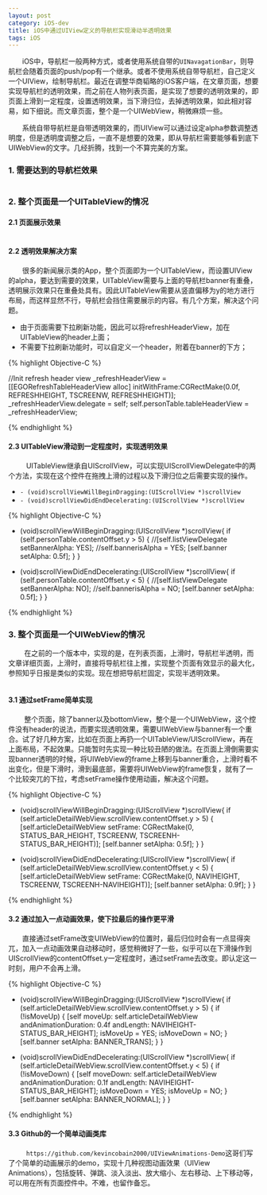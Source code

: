 ```yaml
---
layout: post
category: iOS-dev
title: iOS中通过UIView定义的导航栏实现滑动半透明效果
tags: iOS
---
```


&emsp;&emsp;iOS中，导航栏一般两种方式，或者使用系统自带的`UINavagationBar`，则导航栏会随着页面的push/pop有一个继承。或者不使用系统自带导航栏，自己定义一个UIView，绘制导航栏。最近在调整华商韬略的iOS客户端，在文章页面，想要实现导航栏的透明效果，而之前在人物列表页面，是实现了想要的透明效果的，即页面上滑到一定程度，设置透明效果，当下滑归位，去掉透明效果，如此相对容易，如下细说。而文章页面，整个是一个UIWebView，稍微麻烦一些。

<!--more-->

&emsp;&emsp;系统自带导航栏是自带透明效果的，而UIView可以通过设定alpha参数调整透明度，但是透明度调整之后，一直不是想要的效果，即从导航栏需要能够看到底下UIWebView的文字。几经折腾，找到一个不算完美的方案。 

### 1. 需要达到的导航栏效果

<figure>
	<img src="http://mhs-blog.qiniudn.com/2015_04_13_1.png" alt="">
</figure>

### 2. 整个页面是一个UITableView的情况

#### 2.1 页面展示效果

<figure>
	<img src="http://mhs-blog.qiniudn.com/2015_04_13_2.png" alt="">
</figure>   


#### 2.2 透明效果解决方案

&emsp;&emsp;很多的新闻展示类的App，整个页面即为一个UITableView，而设置UIView的alpha，要达到需要的效果，UITableView需要与上面的导航栏banner有重叠，透明展示效果只在重叠处具有。因此UITableView需要从竖直偏移为y的地方进行布局，而这样显然不行，导航栏会挡住需要展示的内容。有几个方案，解决这个问题。

* 由于页面需要下拉刷新功能，因此可以将refreshHeaderView，加在UITableView的header上面；
* 不需要下拉刷新功能时，可以自定义一个header，附着在banner的下方；

{% highlight Objective-C %}

//Init refresh header view
_refreshHeaderView = [[EGORefreshTableHeaderView alloc] initWithFrame:CGRectMake(0.0f, REFRESHHEIGHT, TSCREENW, REFRESHHEIGHT)];
_refreshHeaderView.delegate = self;
self.personTable.tableHeaderView = _refreshHeaderView;

{% endhighlight %}   


#### 2.3 UITableView滑动到一定程度时，实现透明效果

&emsp; &emsp; UITableView继承自UIScrollView，可以实现UIScrollViewDelegate中的两个方法，实现在这个控件在拖拽上滑的过程以及下滑归位之后需要实现的操作。

* `- (void)scrollViewWillBeginDragging:(UIScrollView *)scrollView`
* `- (void)scrollViewDidEndDecelerating:(UIScrollView *)scrollView` 



{% highlight Objective-C %}

- (void)scrollViewWillBeginDragging:(UIScrollView *)scrollView{
    if (self.personTable.contentOffset.y > 5) {
        //[self.listViewDelegate setBannerAlpha: YES];
        //self.bannerisAlpha = YES;
        [self.banner setAlpha: 0.5f];
    }
}

- (void)scrollViewDidEndDecelerating:(UIScrollView *)scrollView{
    if (self.personTable.contentOffset.y < 5) {
        //[self.listViewDelegate setBannerAlpha: NO];
        //self.bannerisAlpha = NO;
        [self.banner setAlpha: 0.5f];
    }
}

{% endhighlight %}


### 3. 整个页面是一个UIWebView的情况

&emsp; &emsp;在之前的一个版本中，实现的是，在列表页面，上滑时，导航栏半透明，而文章详细页面，上滑时，直接将导航栏往上推，实现整个页面有效显示的最大化，参照知乎日报是类似的实现。现在想把导航栏固定，实现半透明效果。

<figure>
	<img src="http://mhs-blog.qiniudn.com/2015_04_13_3.png" alt="">
</figure>

#### 3.1 通过setFrame简单实现

&emsp; &emsp;整个页面，除了banner以及bottomView，整个是一个UIWebView，这个控件没有header的说法，而要实现透明效果，需要UIWebView与banner有一个重合。试了好几种方案，比如在页面上再扔一个UITableView/UIScrollView，再在上面布局，不起效果。只能暂时先实现一种比较丑陋的做法。在页面上滑倒需要实现banner透明的时候，将UIWebView的frame上移到与banner重合，上滑时看不出变化，但是下滑时，滑到最底部，需要将UIWebView的frame恢复，就有了一个比较突兀的下拉，考虑setFrame操作使用动画，解决这个问题。

{% highlight Objective-C %}

- (void)scrollViewWillBeginDragging:(UIScrollView *)scrollView{
    if (self.articleDetailWebView.scrollView.contentOffset.y > 5) {
        [self.articleDetailWebView setFrame: CGRectMake(0, STATUS_BAR_HEIGHT, TSCREENW, TSCREENH-STATUS_BAR_HEIGHT)];
        [self.banner setAlpha: 0.5f];
    }
}

- (void)scrollViewDidEndDecelerating:(UIScrollView *)scrollView{
    if (self.articleDetailWebView.scrollView.contentOffset.y < 5) {
        [self.articleDetailWebView setFrame: CGRectMake(0, NAVIHEIGHT, TSCREENW, TSCREENH-NAVIHEIGHT)];
        [self.banner setAlpha: 0.9f];
    }
}

{% endhighlight %}


#### 3.2 通过加入一点动画效果，使下拉最后的操作更平滑

&emsp;&emsp;直接通过setFrame改变UIWebView的位置时，最后归位时会有一点显得突兀，加入一点动画效果自动移动时，感觉稍微好了一些，似乎可以在下滑操作到UIScrollView的contentOffset.y一定程度时，通过setFrame去改变。即认定这一时刻，用户不会再上滑。

{% highlight Objective-C %}

- (void)scrollViewWillBeginDragging:(UIScrollView *)scrollView{
    if (self.articleDetailWebView.scrollView.contentOffset.y > 5) {
        if (!isMoveUp) {
            [self moveUp: self.articleDetailWebView andAnimationDuration: 0.4f andLength: NAVIHEIGHT-STATUS_BAR_HEIGHT];
            isMoveUp   = YES;
            isMoveDown = NO;
        }
        [self.banner setAlpha: BANNER_TRANS];
    }
}

- (void)scrollViewDidEndDecelerating:(UIScrollView *)scrollView{
    if (self.articleDetailWebView.scrollView.contentOffset.y < 5) {
        if (!isMoveDown) {
            [self moveDown: self.articleDetailWebView andAnimationDuration: 0.1f andLength: NAVIHEIGHT-STATUS_BAR_HEIGHT];
            isMoveDown = YES;
            isMoveUp   = NO;
        }
        [self.banner setAlpha: BANNER_NORMAL];
    }
}

{% endhighlight %}

#### 3.3 Github的一个简单动画类库

&emsp; &emsp; `https://github.com/kevincobain2000/UIViewAnimations-Demo`这哥们写了个简单的动画展示的demo，实现十几种视图动画效果（UIView Animations），包括旋转、弹跳、淡入淡出、放大缩小、左右移动、上下移动等，可以用在所有页面控件中。不难，也留作备忘。 
